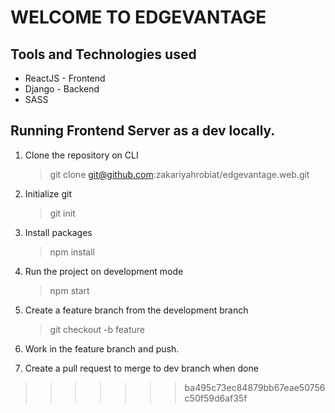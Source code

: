 # WELCOME TO EDGEVANTAGE

## Tools and Technologies used

- ReactJS - Frontend
- Django - Backend
- SASS

## Running Frontend Server as a dev locally.

1. Clone the repository on CLI

   > git clone git@github.com:zakariyahrobiat/edgevantage.web.git

2. Initialize git

   > git init

3. Install packages

   > npm install

4. Run the project on development mode

   > npm start

5. Create a feature branch from the development branch

   > git checkout -b feature

6. Work in the feature branch and push.

7. Create a pull request to merge to dev branch when done


>>>>>>> ba495c73ec84879bb67eae50756c50f59d6af35f
